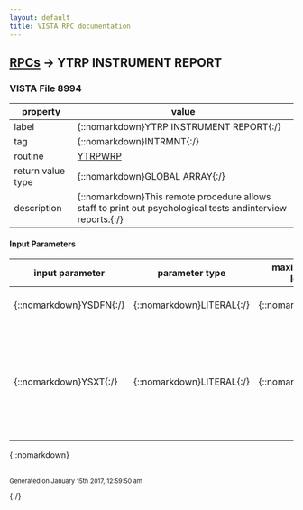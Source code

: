 ```yaml
---
layout: default
title: VISTA RPC documentation
---
```




## [RPCs](TableOfContent.md) &#8594; YTRP INSTRUMENT REPORT 



### VISTA File 8994 


 property | value 
--- | --- 
 label | {::nomarkdown}YTRP INSTRUMENT REPORT{:/}
 tag | {::nomarkdown}INTRMNT{:/}
 routine | [YTRPWRP](http://code.osehra.org/dox/Routine_YTRPWRP_source.html)
 return value type | {::nomarkdown}GLOBAL ARRAY{:/}
 description | {::nomarkdown}This remote procedure allows staff to print out psychological tests andinterview reports.{:/}

#### Input Parameters

| input parameter | parameter type | maximum data length | required | description | 
| --- | --- | --- | --- | --- | 
| {::nomarkdown}YSDFN{:/} | {::nomarkdown}LITERAL{:/} | {::nomarkdown}30{:/} | {::nomarkdown}true{:/} | {::nomarkdown}YSDFN is a pointer to the Patient file #2.{:/} | 
| {::nomarkdown}YSXT{:/} | {::nomarkdown}LITERAL{:/} | {::nomarkdown}60{:/} | {::nomarkdown}true{:/} | {::nomarkdown}This varible contains \Test Completion Date,Name of the test\, for example3000721,223.The Name of the test and Completion Date are field 0.1 and field 1 of thePsych Instrument Patient file #601.2.{:/} | 

{::nomarkdown} <br/><br/><p style="font-size: 11px">Generated on January 15th 2017, 12:59:50 am</p>{:/}
